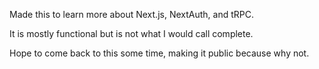 Made this to learn more about Next.js, NextAuth, and tRPC. 

It is mostly functional but is not what I would call complete. 

Hope to come back to this some time, making it public because why not.